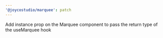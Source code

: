 ```yaml
---
'@joycostudio/marquee': patch
---
```


Add instance prop on the Marquee component to pass the return type of the useMarquee hook
